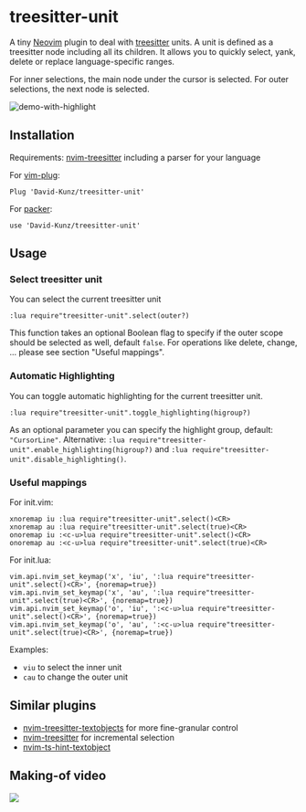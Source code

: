 # treesitter-unit

A tiny [Neovim](https://neovim.io/) plugin to deal with [treesitter](https://github.com/tree-sitter/tree-sitter) units.
A unit is defined as a treesitter node including all its children.
It allows you to quickly select, yank, delete or replace language-specific ranges.

For inner selections, the main node under the cursor is selected.
For outer selections, the next node is selected.

![demo-with-highlight](https://user-images.githubusercontent.com/1009936/130355705-5da61f06-52a9-43f4-a98c-7e2df3ae175b.gif)

## Installation

Requirements: [nvim-treesitter](https://github.com/nvim-treesitter/nvim-treesitter) including a parser for your language

For [vim-plug](https://github.com/junegunn/vim-plug):
```
Plug 'David-Kunz/treesitter-unit'
```
For [packer](https://github.com/wbthomason/packer.nvim):
```
use 'David-Kunz/treesitter-unit'
```

## Usage

### Select treesitter unit
You can select the current treesitter unit
```
:lua require"treesitter-unit".select(outer?)
```
This function takes an optional Boolean flag to specify if the outer scope should be selected as well, default `false`.
For operations like delete, change, ... please see section "Useful mappings".

### Automatic Highlighting
You can toggle automatic highlighting for the current treesitter unit.
```
:lua require"treesitter-unit".toggle_highlighting(higroup?)
```
As an optional parameter you can specify the highlight group, default: `"CursorLine"`.
Alternative:
`:lua require"treesitter-unit".enable_highlighting(higroup?)` and `:lua require"treesitter-unit".disable_highlighting()`.

### Useful mappings

For init.vim:
```
xnoremap iu :lua require"treesitter-unit".select()<CR>
xnoremap au :lua require"treesitter-unit".select(true)<CR>
onoremap iu :<c-u>lua require"treesitter-unit".select()<CR>
onoremap au :<c-u>lua require"treesitter-unit".select(true)<CR>
```
For init.lua:
```
vim.api.nvim_set_keymap('x', 'iu', ':lua require"treesitter-unit".select()<CR>', {noremap=true})
vim.api.nvim_set_keymap('x', 'au', ':lua require"treesitter-unit".select(true)<CR>', {noremap=true})
vim.api.nvim_set_keymap('o', 'iu', ':<c-u>lua require"treesitter-unit".select()<CR>', {noremap=true})
vim.api.nvim_set_keymap('o', 'au', ':<c-u>lua require"treesitter-unit".select(true)<CR>', {noremap=true})
```

Examples:
- `viu` to select the inner unit
- `cau` to change the outer unit


## Similar plugins

- [nvim-treesitter-textobjects](https://github.com/nvim-treesitter/nvim-treesitter-textobjects) for more fine-granular control
- [nvim-treesitter](https://github.com/nvim-treesitter/nvim-treesitter#incremental-selection) for incremental selection
- [nvim-ts-hint-textobject](https://github.com/mfussenegger/nvim-ts-hint-textobject)

## Making-of video
[![](https://i.ytimg.com/vi/dPQfsASHNkg/hqdefault.jpg?sqp=-oaymwEcCPYBEIoBSFXyq4qpAw4IARUAAIhCGAFwAcABBg==&rs=AOn4CLC_iCGCXjipwKLOxHi2OFBR5XAQfw)](https://youtu.be/dPQfsASHNkg "Let's create a Neovim plugin using Treesitter and Lua")
